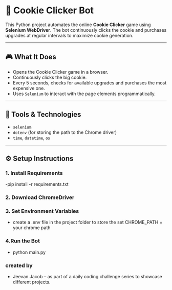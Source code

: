 # 🍪 Cookie Clicker Bot

This Python project automates the online **Cookie Clicker** game using **Selenium WebDriver**. The bot continuously clicks the cookie and purchases upgrades at regular intervals to maximize cookie generation.

---

## 🎮 What It Does

- Opens the Cookie Clicker game in a browser.
- Continuously clicks the big cookie.
- Every 5 seconds, checks for available upgrades and purchases the most expensive one.
- Uses `Selenium` to interact with the page elements programmatically.

---

## 🧰 Tools & Technologies

- `selenium`
- `dotenv` (for storing the path to the Chrome driver)
- `time`, `datetime`, `os`

---

## ⚙️ Setup Instructions

### 1. Install Requirements
-pip install -r requirements.txt

### 2. Download ChromeDriver

### 3. Set Environment Variables
- create a .env file in the project folder to store the 
set CHROME_PATH = your chrome path

### 4.Run the Bot
- python main.py

### created by
- Jeevan Jacob – as part of a daily coding challenge series to showcase different projects.

